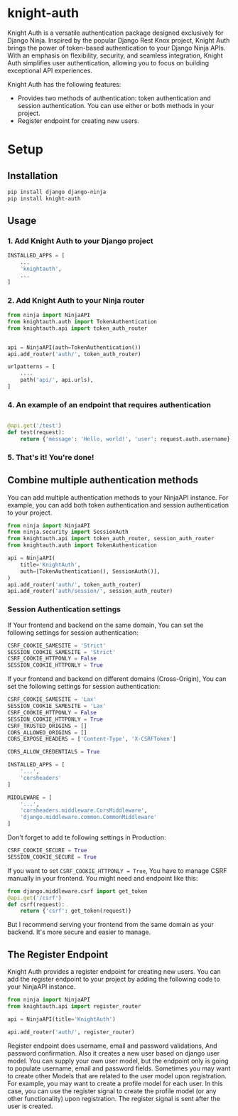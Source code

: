 # knight-auth
Knight Auth is a versatile authentication package designed exclusively for Django Ninja.
Inspired by the popular Django Rest Knox project, Knight Auth brings the power of token-based authentication to your Django Ninja APIs.
With an emphasis on flexibility, security, and seamless integration, Knight Auth simplifies user authentication, allowing you to focus on building exceptional API experiences.

Knight Auth has the following features:
* Provides two methods of authentication: token authentication and session authentication. You can use either or both methods in your project.
* Register endpoint for creating new users.

# Setup
## Installation
```bash
pip install django django-ninja
pip install knight-auth
```

## Usage
### 1. Add Knight Auth to your Django project
```python
INSTALLED_APPS = [
    ...
    'knightauth',
    ...
]
```

### 2. Add Knight Auth to your Ninja router
```python
from ninja import NinjaAPI
from knightauth.auth import TokenAuthentication
from knightauth.api import token_auth_router


api = NinjaAPI(auth=TokenAuthentication())
api.add_router('auth/', token_auth_router)

urlpatterns = [
    ....
    path('api/', api.urls),
]
```

### 4. An example of an endpoint that requires authentication
```python

@api.get('/test')
def test(request):
    return {'message': 'Hello, world!', 'user': request.auth.username}
```

### 5. That's it! You're done!

## Combine multiple authentication methods
You can add multiple authentication methods to your NinjaAPI instance. For example, you can add both token authentication and session authentication to your project.

```python
from ninja import NinjaAPI
from ninja.security import SessionAuth
from knightauth.api import token_auth_router, session_auth_router
from knightauth.auth import TokenAuthentication

api = NinjaAPI(
    title='KnightAuth',
    auth=[TokenAuthentication(), SessionAuth()],
)
api.add_router('auth/', token_auth_router)
api.add_router('auth/session/', session_auth_router)
```
### Session Authentication settings
If Your frontend and backend on the same domain, You can set the following settings for session authentication:
```python
CSRF_COOKIE_SAMESITE = 'Strict'
SESSION_COOKIE_SAMESITE = 'Strict'
CSRF_COOKIE_HTTPONLY = False 
SESSION_COOKIE_HTTPONLY = True
```
If your frontend and backend on different domains (Cross-Origin), You can set the following settings for session authentication:
```python
CSRF_COOKIE_SAMESITE = 'Lax'
SESSION_COOKIE_SAMESITE = 'Lax'
CSRF_COOKIE_HTTPONLY = False
SESSION_COOKIE_HTTPONLY = True
CSRF_TRUSTED_ORIGINS = []
CORS_ALLOWED_ORIGINS = []
CORS_EXPOSE_HEADERS = ['Content-Type', 'X-CSRFToken']

CORS_ALLOW_CREDENTIALS = True

INSTALLED_APPS = [
    '...',
    'corsheaders'
]

MIDDLEWARE = [
    '...',
    'corsheaders.middleware.CorsMiddleware',
    'django.middleware.common.CommonMiddleware'
]
```
Don't forget to add te following settings in Production:
```python
CSRF_COOKIE_SECURE = True
SESSION_COOKIE_SECURE = True
```
If you want to set `CSRF_COOKIE_HTTPONLY = True`, You have to manage CSRF manually in your frontend. You might need and endpoint like this:
```python
from django.middleware.csrf import get_token
@api.get('/csrf')
def csrf(request):
    return {'csrf': get_token(request)}
```
But I recommend serving your frontend from the same domain as your backend. It's more secure and easier to manage.
## The Register Endpoint
Knight Auth provides a register endpoint for creating new users. You can add the register endpoint to your project by adding the following code to your NinjaAPI instance.
```python
from ninja import NinjaAPI
from knightauth.api import register_router

api = NinjaAPI(title='KnightAuth')

api.add_router('auth/', register_router)
```
Register endpoint does username, email and password validations, And password confirmation. Also it creates a new user based on django user model.
You can supply your own user model, but the endpoint only is going to populate username, email and password fields.
Sometimes you may want to create other Models that are related to the user model upon registration. For example, you may want to create a profile model for each user.
In this case, you can use the register signal to create the profile model (or any other functionality) upon registration. The register signal is sent after the user is created.
